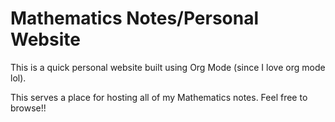 # Mathematics Notes/Personal Website

This is a quick personal website built using Org Mode (since I love org mode lol).

This serves a place for hosting all of my Mathematics notes. Feel free to browse!! 
